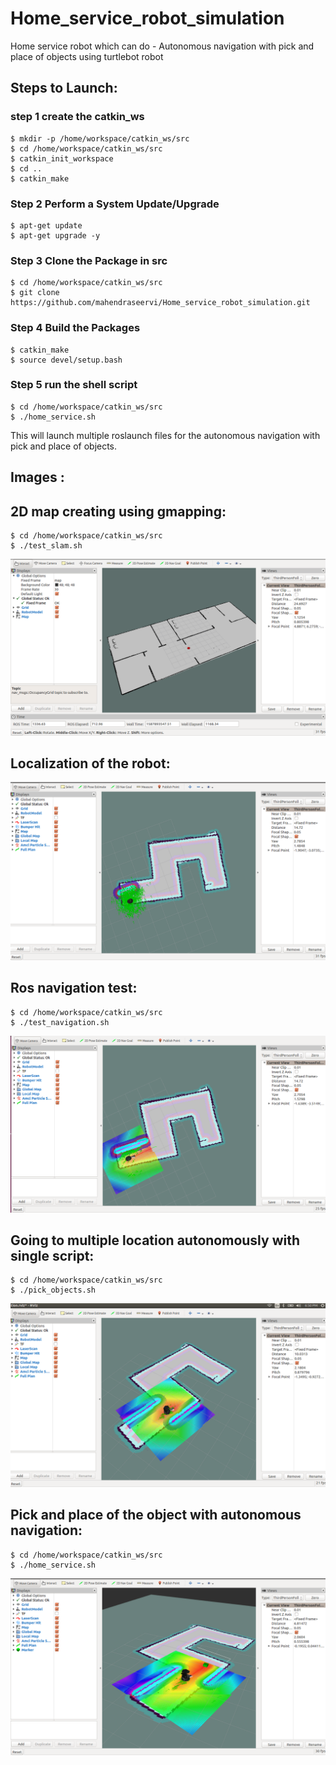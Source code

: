 # Home_service_robot_simulation
Home service robot which can do - Autonomous navigation with pick and place of objects using turtlebot robot

## Steps to Launch:
### step 1 create the catkin_ws
```
$ mkdir -p /home/workspace/catkin_ws/src
$ cd /home/workspace/catkin_ws/src
$ catkin_init_workspace
$ cd ..
$ catkin_make
```

### Step 2 Perform a System Update/Upgrade
```
$ apt-get update
$ apt-get upgrade -y
```
### Step 3 Clone the Package in src
```
$ cd /home/workspace/catkin_ws/src
$ git clone https://github.com/mahendraseervi/Home_service_robot_simulation.git
```
### Step 4 Build the Packages
```
$ catkin_make
$ source devel/setup.bash
```
### Step 5 run the shell script
```
$ cd /home/workspace/catkin_ws/src
$ ./home_service.sh 
```
This will launch multiple roslaunch files for the autonomous navigation with pick and place of objects.

## Images :
## 2D map creating using gmapping:
```
$ cd /home/workspace/catkin_ws/src
$ ./test_slam.sh
```
![](images/Selection_002.png)

## Localization of the robot:
![](images/Selection_004.png)

## Ros navigation test:
```
$ cd /home/workspace/catkin_ws/src
$ ./test_navigation.sh
```
![](images/Selection_005.png)

## Going to multiple location autonomously with single script:
```
$ cd /home/workspace/catkin_ws/src
$ ./pick_objects.sh
```
![](images/Selection_007.png)

## Pick and place of the object with autonomous navigation:
```
$ cd /home/workspace/catkin_ws/src
$ ./home_service.sh
```
![](images/Selection_008.png)





